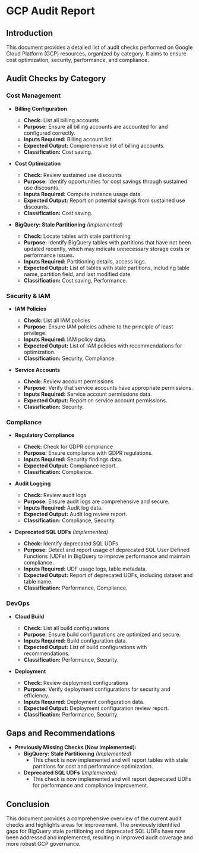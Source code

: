 # GCP Audit Report

## Introduction

This document provides a detailed list of audit checks performed on Google Cloud Platform (GCP) resources, organized by category. It aims to ensure cost optimization, security, performance, and compliance.

## Audit Checks by Category

### Cost Management

- **Billing Configuration**

  - **Check:** List all billing accounts
  - **Purpose:** Ensure all billing accounts are accounted for and configured correctly.
  - **Inputs Required:** Billing account list.
  - **Expected Output:** Comprehensive list of billing accounts.
  - **Classification:** Cost saving.
- **Cost Optimization**

  - **Check:** Review sustained use discounts
  - **Purpose:** Identify opportunities for cost savings through sustained use discounts.
  - **Inputs Required:** Compute instance usage data.
  - **Expected Output:** Report on potential savings from sustained use discounts.
  - **Classification:** Cost saving.
- **BigQuery: Stale Partitioning** _(Implemented)_

  - **Check:** Locate tables with stale partitioning
  - **Purpose:** Identify BigQuery tables with partitions that have not been updated recently, which may indicate unnecessary storage costs or performance issues.
  - **Inputs Required:** Partitioning details, access logs.
  - **Expected Output:** List of tables with stale partitions, including table name, partition field, and last modified date.
  - **Classification:** Cost saving, Performance.

### Security & IAM

- **IAM Policies**

  - **Check:** List all IAM policies
  - **Purpose:** Ensure IAM policies adhere to the principle of least privilege.
  - **Inputs Required:** IAM policy data.
  - **Expected Output:** List of IAM policies with recommendations for optimization.
  - **Classification:** Security, Compliance.
- **Service Accounts**

  - **Check:** Review account permissions
  - **Purpose:** Verify that service accounts have appropriate permissions.
  - **Inputs Required:** Service account permissions data.
  - **Expected Output:** Report on service account permissions.
  - **Classification:** Security.

### Compliance

- **Regulatory Compliance**

  - **Check:** Check for GDPR compliance
  - **Purpose:** Ensure compliance with GDPR regulations.
  - **Inputs Required:** Security findings data.
  - **Expected Output:** Compliance report.
  - **Classification:** Compliance.
- **Audit Logging**

  - **Check:** Review audit logs
  - **Purpose:** Ensure audit logs are comprehensive and secure.
  - **Inputs Required:** Audit log data.
  - **Expected Output:** Audit log review report.
  - **Classification:** Compliance, Security.
- **Deprecated SQL UDFs** _(Implemented)_

  - **Check:** Identify deprecated SQL UDFs
  - **Purpose:** Detect and report usage of deprecated SQL User Defined Functions (UDFs) in BigQuery to improve performance and maintain compliance.
  - **Inputs Required:** UDF usage logs, table metadata.
  - **Expected Output:** Report of deprecated UDFs, including dataset and table name.
  - **Classification:** Performance, Compliance.

### DevOps

- **Cloud Build**

  - **Check:** List all build configurations
  - **Purpose:** Ensure build configurations are optimized and secure.
  - **Inputs Required:** Build configuration data.
  - **Expected Output:** List of build configurations with recommendations.
  - **Classification:** Performance, Security.
- **Deployment**

  - **Check:** Review deployment configurations
  - **Purpose:** Verify deployment configurations for security and efficiency.
  - **Inputs Required:** Deployment configuration data.
  - **Expected Output:** Deployment configuration review report.
  - **Classification:** Performance, Security.

## Gaps and Recommendations

- **Previously Missing Checks (Now Implemented):**
  - **BigQuery: Stale Partitioning** _(Implemented)_
    - This check is now implemented and will report tables with stale partitions for cost and performance optimization.
  - **Deprecated SQL UDFs** _(Implemented)_
    - This check is now implemented and will report deprecated UDFs for performance and compliance improvement.

## Conclusion

This document provides a comprehensive overview of the current audit checks and highlights areas for improvement. The previously identified gaps for BigQuery stale partitioning and deprecated SQL UDFs have now been addressed and implemented, resulting in improved audit coverage and more robust GCP governance.
